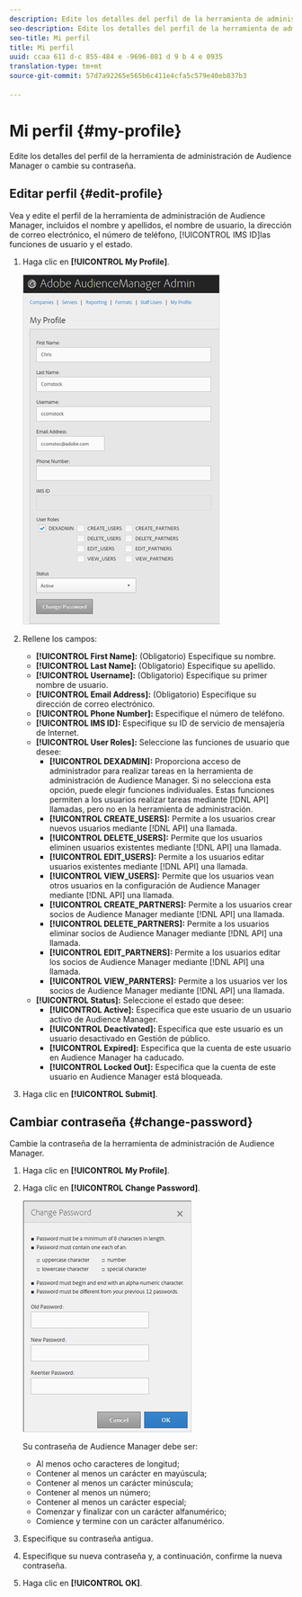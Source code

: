 ```yaml
---
description: Edite los detalles del perfil de la herramienta de administración de Audience Manager o cambie su contraseña.
seo-description: Edite los detalles del perfil de la herramienta de administración de Audience Manager o cambie su contraseña.
seo-title: Mi perfil
title: Mi perfil
uuid: ccaa 611 d-c 855-484 e -9696-081 d 9 b 4 e 0935
translation-type: tm+mt
source-git-commit: 57d7a92265e565b6c411e4cfa5c579e40eb837b3

---
```



# Mi perfil {#my-profile}

Edite los detalles del perfil de la herramienta de administración de Audience Manager o cambie su contraseña.

<!-- c_my_profile.xml -->

## Editar perfil {#edit-profile}

Vea y edite el perfil de la herramienta de administración de Audience Manager, incluidos el nombre y apellidos, el nombre de usuario, la dirección de correo electrónico, el número de teléfono, [!UICONTROL IMS ID]las funciones de usuario y el estado.

<!-- t_edit_profile.xml -->

1. Haga clic en **[!UICONTROL My Profile]**.

   ![Resultado de paso](assets/profile.png)

2. Rellene los campos:
   * **[!UICONTROL First Name]:** (Obligatorio) Especifique su nombre.
   * **[!UICONTROL Last Name]:** (Obligatorio) Especifique su apellido.
   * **[!UICONTROL Username]:** (Obligatorio) Especifique su primer nombre de usuario.
   * **[!UICONTROL Email Address]:** (Obligatorio) Especifique su dirección de correo electrónico.
   * **[!UICONTROL Phone Number]:** Especifique el número de teléfono.
   * **[!UICONTROL IMS ID]:** Especifique su ID de servicio de mensajería de Internet.
   * **[!UICONTROL User Roles]:** Seleccione las funciones de usuario que desee:
      * **[!UICONTROL DEXADMIN]:** Proporciona acceso de administrador para realizar tareas en la herramienta de administración de Audience Manager. Si no selecciona esta opción, puede elegir funciones individuales. Estas funciones permiten a los usuarios realizar tareas mediante [!DNL API] llamadas, pero no en la herramienta de administración.
      * **[!UICONTROL CREATE_USERS]:** Permite a los usuarios crear nuevos usuarios mediante [!DNL API] una llamada.
      * **[!UICONTROL DELETE_USERS]:** Permite que los usuarios eliminen usuarios existentes mediante [!DNL API] una llamada.
      * **[!UICONTROL EDIT_USERS]:** Permite a los usuarios editar usuarios existentes mediante [!DNL API] una llamada.
      * **[!UICONTROL VIEW_USERS]:** Permite que los usuarios vean otros usuarios en la configuración de Audience Manager mediante [!DNL API] una llamada.
      * **[!UICONTROL CREATE_PARTNERS]:** Permite a los usuarios crear socios de Audience Manager mediante [!DNL API] una llamada.
      * **[!UICONTROL DELETE_PARTNERS]:** Permite a los usuarios eliminar socios de Audience Manager mediante [!DNL API] una llamada.
      * **[!UICONTROL EDIT_PARTNERS]:** Permite a los usuarios editar los socios de Audience Manager mediante [!DNL API] una llamada.
      * **[!UICONTROL VIEW_PARNTERS]:** Permite a los usuarios ver los socios de Audience Manager mediante [!DNL API] una llamada.
   * **[!UICONTROL Status]:** Seleccione el estado que desee:
      * **[!UICONTROL Active]:** Especifica que este usuario de un usuario activo de Audience Manager.
      * **[!UICONTROL Deactivated]:** Especifica que este usuario es un usuario desactivado en Gestión de público.
      * **[!UICONTROL Expired]:** Especifica que la cuenta de este usuario en Audience Manager ha caducado.
      * **[!UICONTROL Locked Out]:** Especifica que la cuenta de este usuario en Audience Manager está bloqueada.
3. Haga clic en **[!UICONTROL Submit]**.

## Cambiar contraseña {#change-password}

Cambie la contraseña de la herramienta de administración de Audience Manager.

<!-- t_change_password.xml -->

1. Haga clic en **[!UICONTROL My Profile]**.
1. Haga clic en **[!UICONTROL Change Password]**.

   ![](assets/change_password.png)

   Su contraseña de Audience Manager debe ser:

   * Al menos ocho caracteres de longitud;
   * Contener al menos un carácter en mayúscula;
   * Contener al menos un carácter minúscula;
   * Contener al menos un número;
   * Contener al menos un carácter especial;
   * Comenzar y finalizar con un carácter alfanumérico;
   * Comience y termine con un carácter alfanumérico.

1. Especifique su contraseña antigua.
1. Especifique su nueva contraseña y, a continuación, confirme la nueva contraseña.
1. Haga clic en **[!UICONTROL OK]**.
